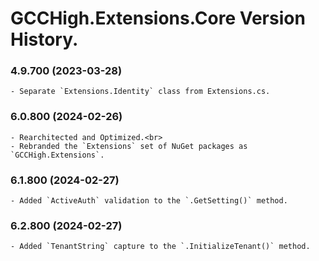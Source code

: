 ﻿# GCCHigh.Extensions.Core Version History.

### **4.9.700 (2023-03-28)**<br>
	- Separate `Extensions.Identity` class from Extensions.cs.

### **6.0.800 (2024-02-26)**<br>
	- Rearchitected and Optimized.<br>
	- Rebranded the `Extensions` set of NuGet packages as `GCCHigh.Extensions`.

### **6.1.800 (2024-02-27)**<br>
	- Added `ActiveAuth` validation to the `.GetSetting()` method.

### **6.2.800 (2024-02-27)**<br>
	- Added `TenantString` capture to the `.InitializeTenant()` method.
